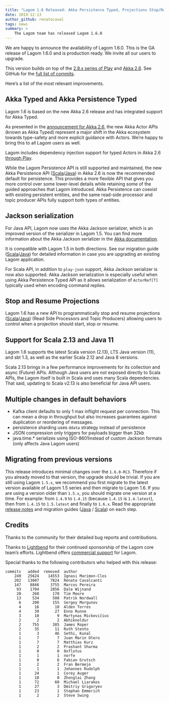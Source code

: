 ```yaml
---
title: "Lagom 1.6 Released: Akka Persistence Typed, Projections Stop/Resume, Akka Jackson support and more"
date: 2019-12-13
author_github: renatocaval
tags: news
summary: >
    The Lagom team has released Lagom 1.6.0
---
```


We are happy to announce the availability of Lagom 1.6.0. This is the GA release of Lagom 1.6.0 and is production ready. We invite all our users to upgrade.

This version builds on top of the [2.8.x series of Play](https://blog.playframework.com/play-2-8-0-released/) and [Akka 2.6](https://akka.io/blog/news/2019/11/06/akka-2.6.0-released). See GitHub for the [full list of commits](https://github.com/lagom/lagom/compare/1.5.5...1.6.0).

Here’s a list of the most relevant improvements.

## Akka Typed and Akka Persistence Typed

Lagom 1.6 is based on the new Akka 2.6 release and has integrated support for Akka Typed.

As presented in the [announcement for Akka 2.6](https://www.lightbend.com/blog/six-things-architects-should-know-about-akka-2.6), the new Akka Actor APIs (known as Akka Typed) represent a major shift in the Akka ecosystem towards type-safety and more explicit guidance with Actors. We’re happy to bring this to all Lagom users as well.

Lagom includes dependency injection support for typed Actors in Akka 2.6 [through Play](https://www.playframework.com/documentation/2.8.x/AkkaTyped#Integrating-with-Akka-Typed).

While the Lagom Persistence API is still supported and maintained, the new Akka Persistence API ([Scala](https://www.lagomframework.com/documentation/1.6.x/scala/UsingAkkaPersistenceTyped.html)/[Java](https://www.lagomframework.com/documentation/1.6.x/java/UsingAkkaPersistenceTyped.html)) in Akka 2.6 is now the recommended default for persistence. This provides a more flexible API that gives you more control over some lower-level details while retaining some of the guided approaches that Lagom introduced. Akka Persistence can coexist with existing persistent entities, and the same read-side processor and topic producer APIs fully support both types of entities.

## Jackson serialization

For Java API, Lagom now uses the Akka Jackson serializer, which is an improved version of the serializer in Lagom 1.5. You can find more information about the Akka Jackson serializer in the [Akka documentation](https://doc.akka.io/docs/akka/2.6/serialization-jackson.html).

It is compatible with Lagom 1.5 in both directions. See our migration guide ([Scala](https://www.lagomframework.com/documentation/1.6.x/scala/Migration16.html)/[Java](https://www.lagomframework.com/documentation/1.6.x/java/Migration16.html)) for detailed information in case you are upgrading an existing Lagom application.

For Scala API, in addition to `play-json` support, Akka Jackson serializer is now also supported. Akka Jackson serialization is especially useful when using Akka Persistence Typed API as it allows serialization of `ActorRef[T]` typically used when encoding command replies.

## Stop and Resume Projections

Lagom 1.6 has a new API to programmatically stop and resume projections ([Scala](https://www.lagomframework.com/documentation/1.6.x/scala/Projections.html)/[Java](https://www.lagomframework.com/documentation/1.6.x/java/Projections.html)) (Read Side Processors and Topic Producers) allowing users to control when a projection should start, stop or resume.

## Support for Scala 2.13 and Java 11

Lagom 1.6 supports the latest Scala version (2.13), LTS Java version (11), and sbt 1.3, as well as the earlier Scala 2.12 and Java 8 versions.

Scala 2.13 brings in a few performance improvements for its collection and async (Future) APIs. Although Java users are not exposed directly to Scala APIs, the Lagom itself is built in Scala and uses many Scala dependencies. That said, updating to Scala v2.13 is also beneficial for Java API users.

## Multiple changes in default behaviors

* Kafka client defaults to only 1 max inflight request per connection. This can mean a drop in throughput but also increases guarantees against duplication or reordering of messages.
* persistence sharding uses `ddata` strategy instead of persistence
* JSON compression only triggers for payloads bigger than 32kb
* java.time.* serializes using ISO-8601instead of custom Jackson formats (only affects Java Lagom users)

## Migrating from previous versions

This release introduces minimal changes over the `1.6.0-RC3`. Therefore if you already moved to that version, the upgrade should be trivial. If you are still using Lagom `1.5.x`, we recommend you first migrate to the latest version available of Lagom 1.5 series and then migrate to Lagom 1.6. If you are using a version older than `1.5.x`, you should migrate one version at a time. For example: from `1.4.9` to `1.4.15` (because `1.4.15` is `1.4.latest`), then from `1.4.15` to `1.5.latest` and finally to `1.6.x`. Read the appropriate [release notes](https://github.com/lagom/lagom/releases) and migration guides ([Java](https://www.lagomframework.com/documentation/1.6.x/java/Migration16.html) / [Scala](https://www.lagomframework.com/documentation/1.6.x/scala/Migration16.html)) on each step.

## Credits

Thanks to the community for their detailed bug reports and contributions.

Thanks to [Lightbend](https://www.lightbend.com/) for their continued sponsorship of the Lagom core team’s efforts. Lightbend offers [commercial support](https://www.lightbend.com/subscription) for Lagom.

Special thanks to the following contributors who helped with this release:

```text
commits   added  removed  author
    249   25624    14553  Ignasi Marimon-Clos
    202   13607     7824  Renato Cavalcanti
    147    8846     3755  Marcos Pereira
     93    1704     2856  Dale Wijnand
     20     260      178  Tim Moore
     13     534      508  Patrik Nordwall
      6     200      155  Sergey Morgunov
      4      16       10  Alden Torres
      4      39       27  Enno Runne
      3      10        9  Martynas Mickevičius
      2       2        2  Abhiknoldur
      2     755      385  James Roper
      2      35       11  Ruth Stento
      1       3       46  Sethi, Kunal
      1       7        7  Juan Marin Otero
      1       7        7  Matthias Kurz
      1       2        2  Prashant Sharma
      1       0        0  0xflotus
      1       1        1  norfe
      1       0        6  Fabian Grutsch
      1       2        2  Fran Bermejo
      1       1        1  Johannes Rudolph
      1      24        1  Corey Auger
      1      10        0  Zhonglai Zhang
      1      72       60  Michael Liarakos
      1      27        3  Dmitriy Grigoryev
      1      23        1  Stephan Emmerich
      1       2        2  Steve Swing
```
